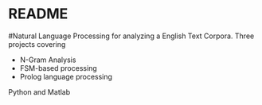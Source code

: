 # README #

#Natural Language Processing for analyzing a English Text Corpora. Three projects covering

* N-Gram Analysis
* FSM-based processing
* Prolog language processing

Python and Matlab